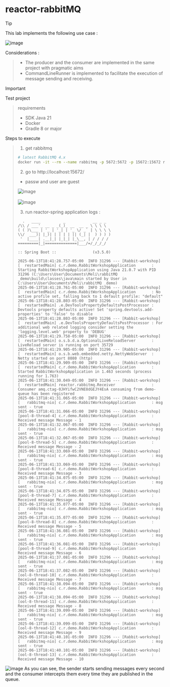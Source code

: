 # reactor-rabbitMQ

> [!TIP]
> This lab implements the following use case :
> >
> ![image](https://github.com/user-attachments/assets/c5ca77fc-b93e-492e-8ecc-2f7c7eaba0e0)
> >
> Considerations :
> > * The producer and the consumer are implemented in the same project with pragmatic aims
> > * CommandLineRunner is implemented to facilitate the execution of message sending and receiving.

> [!IMPORTANT]
> Test project
>  > requirements
>  > * SDK Java 21
>  > * Docker
>  > * Gradle 8 or major
>  >
> Steps to execute
> > 1. get rabbitmq
> > ```bash
> > # latest RabbitMQ 4.x
> > docker run -it --rm --name rabbitmq -p 5672:5672 -p 15672:15672 rabbitmq:4-management
> > ```
> > 2. go to http://localhost:15672/
> > * passw and user are guest
> > 
> > ![image](https://github.com/user-attachments/assets/2850d5da-5fc5-4296-98d1-709eb4731356)
> >  <br><br>
> > ![image](https://github.com/user-attachments/assets/19cc97fc-44e1-4dc5-a096-2a16be247d44)
> > 
> > 3. run reactor-spring application
> > logs :
> > ```text
> >   .   ____          _            __ _ _
> > /\\ / ___'_ __ _ _(_)_ __  __ _ \ \ \ \
> >( ( )\___ | '_ | '_| | '_ \/ _` | \ \ \ \
> > \\/  ___)| |_)| | | | | || (_| |  ) ) ) )
> >  '  |____| .__|_| |_|_| |_\__, | / / / /
> > =========|_|==============|___/=/_/_/_/
> >
> > :: Spring Boot ::                (v3.5.0)
> >
> >2025-06-13T18:41:28.757-05:00  INFO 31296 --- [Rabbit-workshop] [  restartedMain] c.r.demo.RabbitWorkshopApplication       : Starting RabbitWorkshopApplication using Java 21.0.7 with PID 31296 (C:\Users\User\Documents\Meli\rabbitMQ _demo\build\classes\java\main started by User in C:\Users\User\Documents\Meli\rabbitMQ _demo)
> >2025-06-13T18:41:28.761-05:00  INFO 31296 --- [Rabbit-workshop] [  restartedMain] c.r.demo.RabbitWorkshopApplication       : No active profile set, falling back to 1 default profile: "default"
> >2025-06-13T18:41:28.803-05:00  INFO 31296 --- [Rabbit-workshop] [  restartedMain] .e.DevToolsPropertyDefaultsPostProcessor : Devtools property defaults active! Set 'spring.devtools.add-properties' to 'false' to disable
> >2025-06-13T18:41:28.803-05:00  INFO 31296 --- [Rabbit-workshop] [  restartedMain] .e.DevToolsPropertyDefaultsPostProcessor : For additional web related logging consider setting the 'logging.level.web' property to 'DEBUG'
> >2025-06-13T18:41:29.758-05:00  INFO 31296 --- [Rabbit-workshop] [  restartedMain] o.s.b.d.a.OptionalLiveReloadServer       : LiveReload server is running on port 35729
> >2025-06-13T18:41:29.905-05:00  INFO 31296 --- [Rabbit-workshop] [  restartedMain] o.s.b.web.embedded.netty.NettyWebServer  : Netty started on port 8080 (http)
> >2025-06-13T18:41:29.909-05:00  INFO 31296 --- [Rabbit-workshop] [  restartedMain] c.r.demo.RabbitWorkshopApplication       : Started RabbitWorkshopApplication in 1.463 seconds (process running for 1.763)
> >2025-06-13T18:41:30.049-05:00  INFO 31296 --- [Rabbit-workshop] [  restartedMain] reactor.rabbitmq.Receiver                : Consumer amq.ctag-0JHYifwC2VNE8dGEJY4EsA consuming from demo-queue has been registered
> >2025-06-13T18:41:31.065-05:00  INFO 31296 --- [Rabbit-workshop] [   rabbitmq-nio] c.r.demo.RabbitWorkshopApplication       : msg sent - true
> >2025-06-13T18:41:31.066-05:00  INFO 31296 --- [Rabbit-workshop] [pool-8-thread-4] c.r.demo.RabbitWorkshopApplication       : Received message Message - 1
> >2025-06-13T18:41:32.067-05:00  INFO 31296 --- [Rabbit-workshop] [   rabbitmq-nio] c.r.demo.RabbitWorkshopApplication       : msg sent - true
> >2025-06-13T18:41:32.067-05:00  INFO 31296 --- [Rabbit-workshop] [pool-8-thread-5] c.r.demo.RabbitWorkshopApplication       : Received message Message - 2
> >2025-06-13T18:41:33.069-05:00  INFO 31296 --- [Rabbit-workshop] [   rabbitmq-nio] c.r.demo.RabbitWorkshopApplication       : msg sent - true
> >2025-06-13T18:41:33.069-05:00  INFO 31296 --- [Rabbit-workshop] [pool-8-thread-6] c.r.demo.RabbitWorkshopApplication       : Received message Message - 3
> >2025-06-13T18:41:34.075-05:00  INFO 31296 --- [Rabbit-workshop] [   rabbitmq-nio] c.r.demo.RabbitWorkshopApplication       : msg sent - true
> >2025-06-13T18:41:34.075-05:00  INFO 31296 --- [Rabbit-workshop] [pool-8-thread-7] c.r.demo.RabbitWorkshopApplication       : Received message Message - 4
> >2025-06-13T18:41:35.077-05:00  INFO 31296 --- [Rabbit-workshop] [   rabbitmq-nio] c.r.demo.RabbitWorkshopApplication       : msg sent - true
> >2025-06-13T18:41:35.077-05:00  INFO 31296 --- [Rabbit-workshop] [pool-8-thread-8] c.r.demo.RabbitWorkshopApplication       : Received message Message - 5
> >2025-06-13T18:41:36.081-05:00  INFO 31296 --- [Rabbit-workshop] [   rabbitmq-nio] c.r.demo.RabbitWorkshopApplication       : msg sent - true
> >2025-06-13T18:41:36.081-05:00  INFO 31296 --- [Rabbit-workshop] [pool-8-thread-9] c.r.demo.RabbitWorkshopApplication       : Received message Message - 6
> >2025-06-13T18:41:37.081-05:00  INFO 31296 --- [Rabbit-workshop] [   rabbitmq-nio] c.r.demo.RabbitWorkshopApplication       : msg sent - true
> >2025-06-13T18:41:37.082-05:00  INFO 31296 --- [Rabbit-workshop] [ool-8-thread-10] c.r.demo.RabbitWorkshopApplication       : Received message Message - 7
> >2025-06-13T18:41:38.094-05:00  INFO 31296 --- [Rabbit-workshop] [   rabbitmq-nio] c.r.demo.RabbitWorkshopApplication       : msg sent - true
> >2025-06-13T18:41:38.094-05:00  INFO 31296 --- [Rabbit-workshop] [ool-8-thread-11] c.r.demo.RabbitWorkshopApplication       : Received message Message - 8
> >2025-06-13T18:41:39.099-05:00  INFO 31296 --- [Rabbit-workshop] [   rabbitmq-nio] c.r.demo.RabbitWorkshopApplication       : msg sent - true
> >2025-06-13T18:41:39.099-05:00  INFO 31296 --- [Rabbit-workshop] [ool-8-thread-12] c.r.demo.RabbitWorkshopApplication       : Received message Message - 9
> >2025-06-13T18:41:40.101-05:00  INFO 31296 --- [Rabbit-workshop] [   rabbitmq-nio] c.r.demo.RabbitWorkshopApplication       : msg sent - true
> >2025-06-13T18:41:40.101-05:00  INFO 31296 --- [Rabbit-workshop] [ool-8-thread-13] c.r.demo.RabbitWorkshopApplication       : Received message Message - 10
> >
>  ![image](https://github.com/user-attachments/assets/ed5dc5ff-d7ea-42d8-9079-0bf2ab671dc7)
> As you can see, the sender starts sending messages every second and the consumer intercepts them every time they are published in the queue.
